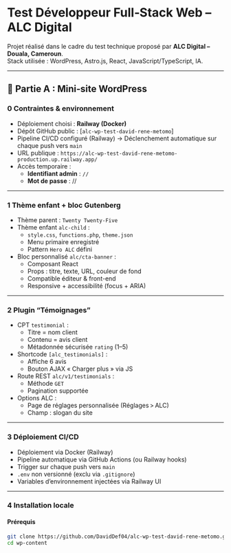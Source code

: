 # Test Développeur Full‑Stack Web – ALC Digital

Projet réalisé dans le cadre du test technique proposé par **ALC Digital – Douala, Cameroun**.  
Stack utilisée : WordPress, Astro.js, React, JavaScript/TypeScript, IA.

---

## 🏁 Partie A : Mini‑site WordPress

### 0️ Contraintes & environnement

- Déploiement choisi : **Railway (Docker)**
- Dépôt GitHub public : [`alc-wp-test-david-rene-metomo`]
- Pipeline CI/CD configuré (Railway) → Déclenchement automatique sur chaque push vers `main`
- URL publique : `https://alc-wp-test-david-rene-metomo-production.up.railway.app/`
- Accès temporaire :  
  - **Identifiant admin** : `//`  
  - **Mot de passe** : //

---

### 1️ Thème enfant + bloc Gutenberg

- Thème parent : `Twenty Twenty‑Five`
- Thème enfant `alc-child` :
  - `style.css`, `functions.php`, `theme.json`
  - Menu primaire enregistré
  - Pattern `Hero ALC` défini
- Bloc personnalisé `alc/cta-banner` :
  - Composant React
  - Props : titre, texte, URL, couleur de fond
  - Compatible éditeur & front-end
  - Responsive + accessibilité (focus + ARIA)

---

### 2️ Plugin “Témoignages”

- CPT `testimonial` :
  - Titre = nom client
  - Contenu = avis client
  - Métadonnée sécurisée `rating` (1–5)
- Shortcode `[alc_testimonials]` :
  - Affiche 6 avis
  - Bouton AJAX « Charger plus » via JS
- Route REST `alc/v1/testimonials` :
  - Méthode `GET`
  - Pagination supportée
- Options ALC :
  - Page de réglages personnalisée (Réglages > ALC)
  - Champ : slogan du site

---

### 3️ Déploiement CI/CD

- Déploiement via Docker (Railway)
- Pipeline automatique via GitHub Actions (ou Railway hooks)
- Trigger sur chaque push vers `main`
- `.env` non versionné (exclu via `.gitignore`)
- Variables d’environnement injectées via Railway UI

---

### 4️ Installation locale

#### Prérequis

```bash
git clone https://github.com/DavidDef04/alc-wp-test-david-rene-metomo.git
cd wp-content
